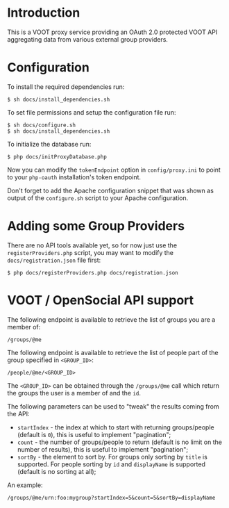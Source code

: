 # Introduction
This is a VOOT proxy service providing an OAuth 2.0 protected VOOT API
aggregating data from various external group providers.

# Configuration
To install the required dependencies run:

    $ sh docs/install_dependencies.sh

To set file permissions and setup the configuration file run:

    $ sh docs/configure.sh
    $ sh docs/install_dependencies.sh

To initialize the database run:

    $ php docs/initProxyDatabase.php

Now you can modify the `tokenEndpoint` option in `config/proxy.ini` to point to
your `php-oauth` installation's token endpoint.

Don't forget to add the Apache configuration snippet that was shown as output
of the `configure.sh` script to your Apache configuration.

# Adding some Group Providers
There are no API tools available yet, so for now just use the 
`registerProviders.php` script, you may want to modify the 
`docs/registration.json` file first:

    $ php docs/registerProviders.php docs/registration.json
    
# VOOT / OpenSocial API support
The following endpoint is available to retrieve the list of groups you are a
member of:

    /groups/@me

The following endpoint is available to retrieve the list of people part of 
the group specified in `<GROUP_ID>`:

    /people/@me/<GROUP_ID>

The `<GROUP_ID>` can be obtained through the `/groups/@me` call which return
the groups the user is a member of and the `id`.

The following parameters can be used to "tweak" the results coming from the 
API:

* `startIndex` - the index at which to start with returning groups/people 
  (default is `0`), this is useful to implement "pagination";
* `count` - the number of groups/people to return (default is no limit on
  the number of results), this is useful to implement "pagination";
* `sortBy` - the element to sort by. For groups only sorting by `title` is
  supported. For people sorting by `id` and `displayName` is supported 
  (default is no sorting at all);

An example:

    /groups/@me/urn:foo:mygroup?startIndex=5&count=5&sortBy=displayName

